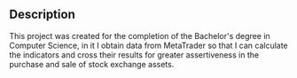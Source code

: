 ## Description
This project was created for the completion of the Bachelor's degree in Computer Science, in it I obtain data from MetaTrader so that I can calculate the indicators and cross their results for greater assertiveness in the purchase and sale of stock exchange assets.
